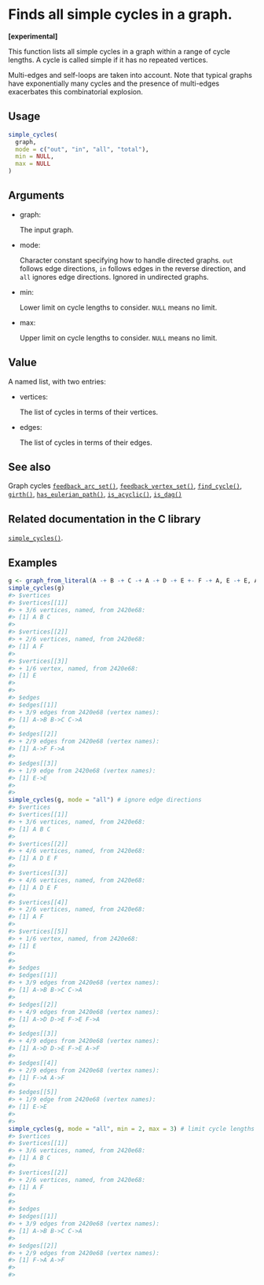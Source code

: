 # Finds all simple cycles in a graph.

**\[experimental\]**

This function lists all simple cycles in a graph within a range of cycle
lengths. A cycle is called simple if it has no repeated vertices.

Multi-edges and self-loops are taken into account. Note that typical
graphs have exponentially many cycles and the presence of multi-edges
exacerbates this combinatorial explosion.

## Usage

``` r
simple_cycles(
  graph,
  mode = c("out", "in", "all", "total"),
  min = NULL,
  max = NULL
)
```

## Arguments

- graph:

  The input graph.

- mode:

  Character constant specifying how to handle directed graphs. `out`
  follows edge directions, `in` follows edges in the reverse direction,
  and `all` ignores edge directions. Ignored in undirected graphs.

- min:

  Lower limit on cycle lengths to consider. `NULL` means no limit.

- max:

  Upper limit on cycle lengths to consider. `NULL` means no limit.

## Value

A named list, with two entries:

- vertices:

  The list of cycles in terms of their vertices.

- edges:

  The list of cycles in terms of their edges.

## See also

Graph cycles
[`feedback_arc_set()`](https://r.igraph.org/reference/feedback_arc_set.md),
[`feedback_vertex_set()`](https://r.igraph.org/reference/feedback_vertex_set.md),
[`find_cycle()`](https://r.igraph.org/reference/find_cycle.md),
[`girth()`](https://r.igraph.org/reference/girth.md),
[`has_eulerian_path()`](https://r.igraph.org/reference/has_eulerian_path.md),
[`is_acyclic()`](https://r.igraph.org/reference/is_acyclic.md),
[`is_dag()`](https://r.igraph.org/reference/is_dag.md)

## Related documentation in the C library

[`simple_cycles()`](https://igraph.org/c/html/latest/igraph-Cycles.html#igraph_simple_cycles).

## Examples

``` r
g <- graph_from_literal(A -+ B -+ C -+ A -+ D -+ E +- F -+ A, E -+ E, A -+ F, simplify = FALSE)
simple_cycles(g)
#> $vertices
#> $vertices[[1]]
#> + 3/6 vertices, named, from 2420e68:
#> [1] A B C
#> 
#> $vertices[[2]]
#> + 2/6 vertices, named, from 2420e68:
#> [1] A F
#> 
#> $vertices[[3]]
#> + 1/6 vertex, named, from 2420e68:
#> [1] E
#> 
#> 
#> $edges
#> $edges[[1]]
#> + 3/9 edges from 2420e68 (vertex names):
#> [1] A->B B->C C->A
#> 
#> $edges[[2]]
#> + 2/9 edges from 2420e68 (vertex names):
#> [1] A->F F->A
#> 
#> $edges[[3]]
#> + 1/9 edge from 2420e68 (vertex names):
#> [1] E->E
#> 
#> 
simple_cycles(g, mode = "all") # ignore edge directions
#> $vertices
#> $vertices[[1]]
#> + 3/6 vertices, named, from 2420e68:
#> [1] A B C
#> 
#> $vertices[[2]]
#> + 4/6 vertices, named, from 2420e68:
#> [1] A D E F
#> 
#> $vertices[[3]]
#> + 4/6 vertices, named, from 2420e68:
#> [1] A D E F
#> 
#> $vertices[[4]]
#> + 2/6 vertices, named, from 2420e68:
#> [1] A F
#> 
#> $vertices[[5]]
#> + 1/6 vertex, named, from 2420e68:
#> [1] E
#> 
#> 
#> $edges
#> $edges[[1]]
#> + 3/9 edges from 2420e68 (vertex names):
#> [1] A->B B->C C->A
#> 
#> $edges[[2]]
#> + 4/9 edges from 2420e68 (vertex names):
#> [1] A->D D->E F->E F->A
#> 
#> $edges[[3]]
#> + 4/9 edges from 2420e68 (vertex names):
#> [1] A->D D->E F->E A->F
#> 
#> $edges[[4]]
#> + 2/9 edges from 2420e68 (vertex names):
#> [1] F->A A->F
#> 
#> $edges[[5]]
#> + 1/9 edge from 2420e68 (vertex names):
#> [1] E->E
#> 
#> 
simple_cycles(g, mode = "all", min = 2, max = 3) # limit cycle lengths
#> $vertices
#> $vertices[[1]]
#> + 3/6 vertices, named, from 2420e68:
#> [1] A B C
#> 
#> $vertices[[2]]
#> + 2/6 vertices, named, from 2420e68:
#> [1] A F
#> 
#> 
#> $edges
#> $edges[[1]]
#> + 3/9 edges from 2420e68 (vertex names):
#> [1] A->B B->C C->A
#> 
#> $edges[[2]]
#> + 2/9 edges from 2420e68 (vertex names):
#> [1] F->A A->F
#> 
#> 
```
